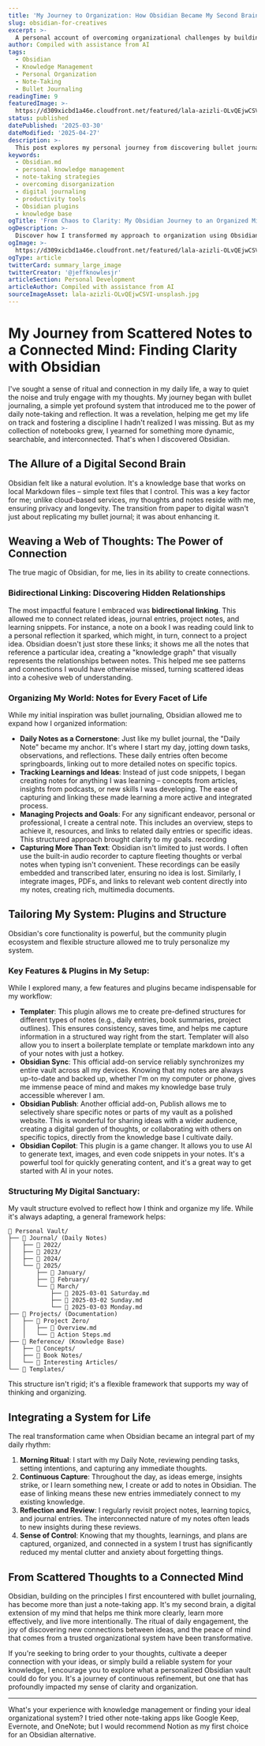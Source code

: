 ```yaml
---
title: 'My Journey to Organization: How Obsidian Became My Second Brain'
slug: obsidian-for-creatives
excerpt: >-
  A personal account of overcoming organizational challenges by building a custom knowledge management system in Obsidian. Learn how I leveraged its core features and community plugins to find clarity and a sense of ritual in daily note-taking.
author: Compiled with assistance from AI
tags:
  - Obsidian
  - Knowledge Management
  - Personal Organization
  - Note-Taking
  - Bullet Journaling
readingTime: 9
featuredImage: >-
  https://d309xicbd1a46e.cloudfront.net/featured/lala-azizli-OLvQEjwCSVI-unsplash.webp
status: published
datePublished: '2025-03-30'
dateModified: '2025-04-27'
description: >-
  This post explores my personal journey from discovering bullet journaling to building a comprehensive Obsidian knowledge base. It covers the concepts I learned, the rituals I developed, and how daily note-taking and journaling helped me track every thought and connect with my ideas.
keywords:
  - Obsidian.md
  - personal knowledge management
  - note-taking strategies
  - overcoming disorganization
  - digital journaling
  - productivity tools
  - Obsidian plugins
  - knowledge base
ogTitle: 'From Chaos to Clarity: My Obsidian Journey to an Organized Mind'
ogDescription: >-
  Discover how I transformed my approach to organization using Obsidian.md, leveraging its features and community plugins to build a personal knowledge system that sticks.
ogImage: >-
  https://d309xicbd1a46e.cloudfront.net/featured/lala-azizli-OLvQEjwCSVI-unsplash.webp
ogType: article
twitterCard: summary_large_image
twitterCreator: '@jeffknowlesjr'
articleSection: Personal Development
articleAuthor: Compiled with assistance from AI
sourceImageAsset: lala-azizli-OLvQEjwCSVI-unsplash.jpg
---
```


# My Journey from Scattered Notes to a Connected Mind: Finding Clarity with Obsidian

I've sought a sense of ritual and connection in my daily life, a way to quiet the noise and truly engage with my thoughts. My journey began with bullet journaling, a simple yet profound system that introduced me to the power of daily note-taking and reflection. It was a revelation, helping me get my life on track and fostering a discipline I hadn't realized I was missing. But as my collection of notebooks grew, I yearned for something more dynamic, searchable, and interconnected. That's when I discovered Obsidian.

## The Allure of a Digital Second Brain

Obsidian felt like a natural evolution. It's a knowledge base that works on local Markdown files – simple text files that I control. This was a key factor for me; unlike cloud-based services, my thoughts and notes reside with me, ensuring privacy and longevity. The transition from paper to digital wasn't just about replicating my bullet journal; it was about enhancing it.

## Weaving a Web of Thoughts: The Power of Connection

The true magic of Obsidian, for me, lies in its ability to create connections.

### Bidirectional Linking: Discovering Hidden Relationships

The most impactful feature I embraced was **bidirectional linking**. This allowed me to connect related ideas, journal entries, project notes, and learning snippets. For instance, a note on a book I was reading could link to a personal reflection it sparked, which might, in turn, connect to a project idea. Obsidian doesn't just store these links; it shows me all the notes that reference a particular idea, creating a "knowledge graph" that visually represents the relationships between notes. This helped me see patterns and connections I would have otherwise missed, turning scattered ideas into a cohesive web of understanding.

### Organizing My World: Notes for Every Facet of Life

While my initial inspiration was bullet journaling, Obsidian allowed me to expand how I organized information:

- **Daily Notes as a Cornerstone**: Just like my bullet journal, the "Daily Note" became my anchor. It's where I start my day, jotting down tasks, observations, and reflections. These daily entries often become springboards, linking out to more detailed notes on specific topics.
- **Tracking Learnings and Ideas**: Instead of just code snippets, I began creating notes for anything I was learning – concepts from articles, insights from podcasts, or new skills I was developing. The ease of capturing and linking these made learning a more active and integrated process.
- **Managing Projects and Goals**: For any significant endeavor, personal or professional, I create a central note. This includes an overview, steps to achieve it, resources, and links to related daily entries or specific ideas. This structured approach brought clarity to my goals. recording
- **Capturing More Than Text**: Obsidian isn't limited to just words. I often use the built-in audio recorder to capture fleeting thoughts or verbal notes when typing isn't convenient. These recordings can be easily embedded and transcribed later, ensuring no idea is lost. Similarly, I integrate images, PDFs, and links to relevant web content directly into my notes, creating rich, multimedia documents.

## Tailoring My System: Plugins and Structure

Obsidian's core functionality is powerful, but the community plugin ecosystem and flexible structure allowed me to truly personalize my system.

### Key Features & Plugins in My Setup:

While I explored many, a few features and plugins became indispensable for my workflow:

- **Templater**: This plugin allows me to create pre-defined structures for different types of notes (e.g., daily entries, book summaries, project outlines). This ensures consistency, saves time, and helps me capture information in a structured way right from the start. Templater will also allow you to insert a boilerplate template or template markdown into any of your notes with just a hotkey.
- **Obsidian Sync**: This official add-on service reliably synchronizes my entire vault across all my devices. Knowing that my notes are always up-to-date and backed up, whether I'm on my computer or phone, gives me immense peace of mind and makes my knowledge base truly accessible wherever I am.
- **Obsidian Publish**: Another official add-on, Publish allows me to selectively share specific notes or parts of my vault as a polished website. This is wonderful for sharing ideas with a wider audience, creating a digital garden of thoughts, or collaborating with others on specific topics, directly from the knowledge base I cultivate daily.
- **Obsidian Copilot**: This plugin is a game changer. It allows you to use AI to generate text, images, and even code snippets in your notes. It's a powerful tool for quickly generating content, and it's a great way to get started with AI in your notes.

### Structuring My Digital Sanctuary:

My vault structure evolved to reflect how I think and organize my life. While it's always adapting, a general framework helps:

```
📁 Personal Vault/
├── 📂 Journal/ (Daily Notes)
│   ├── 📂 2022/
│   ├── 📂 2023/
│   ├── 📂 2024/
│   └── 📂 2025/
│       ├── 📂 January/
│       ├── 📂 February/
│       └── 📂 March/
│           ├── 📄 2025-03-01 Saturday.md
│           ├── 📄 2025-03-02 Sunday.md
│           └── 📄 2025-03-03 Monday.md
├── 📂 Projects/ (Documentation)
│   ├── 📂 Project Zero/
│   │   ├── 📄 Overview.md
│   │   └── 📄 Action Steps.md
├── 📂 Reference/ (Knowledge Base)
│   ├── 📂 Concepts/
│   ├── 📂 Book Notes/
│   └── 📂 Interesting Articles/
└── 📂 Templates/
```

This structure isn't rigid; it's a flexible framework that supports my way of thinking and organizing.

## Integrating a System for Life

The real transformation came when Obsidian became an integral part of my daily rhythm:

1.  **Morning Ritual**: I start with my Daily Note, reviewing pending tasks, setting intentions, and capturing any immediate thoughts.
2.  **Continuous Capture**: Throughout the day, as ideas emerge, insights strike, or I learn something new, I create or add to notes in Obsidian. The ease of linking means these new entries immediately connect to my existing knowledge.
3.  **Reflection and Review**: I regularly revisit project notes, learning topics, and journal entries. The interconnected nature of my notes often leads to new insights during these reviews.
4.  **Sense of Control**: Knowing that my thoughts, learnings, and plans are captured, organized, and connected in a system I trust has significantly reduced my mental clutter and anxiety about forgetting things.

## From Scattered Thoughts to a Connected Mind

Obsidian, building on the principles I first encountered with bullet journaling, has become more than just a note-taking app. It's my second brain, a digital extension of my mind that helps me think more clearly, learn more effectively, and live more intentionally. The ritual of daily engagement, the joy of discovering new connections between ideas, and the peace of mind that comes from a trusted organizational system have been transformative.

If you're seeking to bring order to your thoughts, cultivate a deeper connection with your ideas, or simply build a reliable system for your knowledge, I encourage you to explore what a personalized Obsidian vault could do for you. It's a journey of continuous refinement, but one that has profoundly impacted my sense of clarity and organization.

---

What's your experience with knowledge management or finding your ideal organizational system? I tried other note-taking apps like Google Keep, Evernote, and OneNote; but I would recommend Notion as my first choice for an Obsidian alternative.

